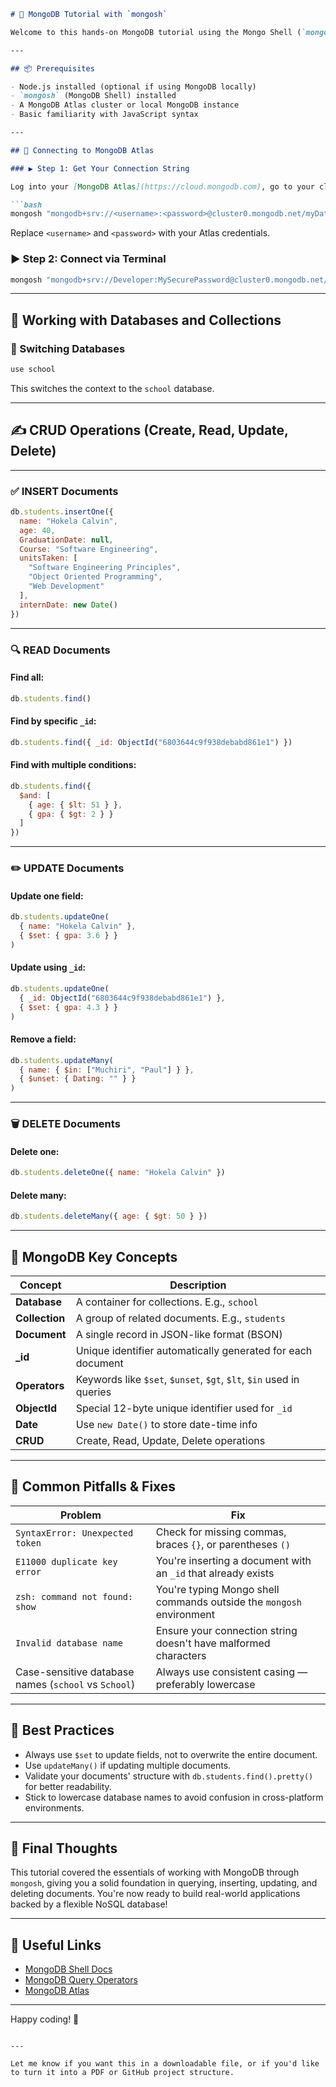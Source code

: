 ```markdown
# 📘 MongoDB Tutorial with `mongosh`

Welcome to this hands-on MongoDB tutorial using the Mongo Shell (`mongosh`). This guide walks through how to connect to a MongoDB Atlas database and perform basic operations like inserting, updating, deleting, and querying data.

---

## 📦 Prerequisites

- Node.js installed (optional if using MongoDB locally)
- `mongosh` (MongoDB Shell) installed
- A MongoDB Atlas cluster or local MongoDB instance
- Basic familiarity with JavaScript syntax

---

## 🔌 Connecting to MongoDB Atlas

### ▶️ Step 1: Get Your Connection String

Log into your [MongoDB Atlas](https://cloud.mongodb.com), go to your cluster, and click **"Connect" > "Connect using MongoDB Shell"**. You’ll get a URI like:

```bash
mongosh "mongodb+srv://<username>:<password>@cluster0.mongodb.net/myDatabase"
```

Replace `<username>` and `<password>` with your Atlas credentials.

### ▶️ Step 2: Connect via Terminal

```bash
mongosh "mongodb+srv://Developer:MySecurePassword@cluster0.mongodb.net/school"
```

---

## 📁 Working with Databases and Collections

### 🔄 Switching Databases

```js
use school
```

This switches the context to the `school` database.

---

## ✍️ CRUD Operations (Create, Read, Update, Delete)

---

### ✅ INSERT Documents

```js
db.students.insertOne({
  name: "Hokela Calvin",
  age: 40,
  GraduationDate: null,
  Course: "Software Engineering",
  unitsTaken: [
    "Software Engineering Principles",
    "Object Oriented Programming",
    "Web Development"
  ],
  internDate: new Date()
})
```

---

### 🔍 READ Documents

#### Find all:
```js
db.students.find()
```

#### Find by specific `_id`:
```js
db.students.find({ _id: ObjectId("6803644c9f938debabd861e1") })
```

#### Find with multiple conditions:
```js
db.students.find({
  $and: [
    { age: { $lt: 51 } },
    { gpa: { $gt: 2 } }
  ]
})
```

---

### ✏️ UPDATE Documents

#### Update one field:
```js
db.students.updateOne(
  { name: "Hokela Calvin" },
  { $set: { gpa: 3.6 } }
)
```

#### Update using `_id`:
```js
db.students.updateOne(
  { _id: ObjectId("6803644c9f938debabd861e1") },
  { $set: { gpa: 4.3 } }
)
```

#### Remove a field:
```js
db.students.updateMany(
  { name: { $in: ["Muchiri", "Paul"] } },
  { $unset: { Dating: "" } }
)
```

---

### 🗑️ DELETE Documents

#### Delete one:
```js
db.students.deleteOne({ name: "Hokela Calvin" })
```

#### Delete many:
```js
db.students.deleteMany({ age: { $gt: 50 } })
```

---

## 🧠 MongoDB Key Concepts

| Concept            | Description                                                                 |
|--------------------|-----------------------------------------------------------------------------|
| **Database**        | A container for collections. E.g., `school`                                |
| **Collection**      | A group of related documents. E.g., `students`                             |
| **Document**        | A single record in JSON-like format (BSON)                                 |
| **_id**             | Unique identifier automatically generated for each document                |
| **Operators**       | Keywords like `$set`, `$unset`, `$gt`, `$lt`, `$in` used in queries        |
| **ObjectId**        | Special 12-byte unique identifier used for `_id`                           |
| **Date**            | Use `new Date()` to store date-time info                                   |
| **CRUD**            | Create, Read, Update, Delete operations                                    |

---

## 🧰 Common Pitfalls & Fixes

| Problem                                         | Fix                                                                 |
|------------------------------------------------|----------------------------------------------------------------------|
| `SyntaxError: Unexpected token`                | Check for missing commas, braces `{}`, or parentheses `()`          |
| `E11000 duplicate key error`                   | You're inserting a document with an `_id` that already exists       |
| `zsh: command not found: show`                 | You're typing Mongo shell commands outside the `mongosh` environment|
| `Invalid database name`                        | Ensure your connection string doesn't have malformed characters     |
| Case-sensitive database names (`school` vs `School`) | Always use consistent casing — preferably lowercase                |

---

## 📌 Best Practices

- Always use `$set` to update fields, not to overwrite the entire document.
- Use `updateMany()` if updating multiple documents.
- Validate your documents' structure with `db.students.find().pretty()` for better readability.
- Stick to lowercase database names to avoid confusion in cross-platform environments.

---

## 🎉 Final Thoughts

This tutorial covered the essentials of working with MongoDB through `mongosh`, giving you a solid foundation in querying, inserting, updating, and deleting documents. You're now ready to build real-world applications backed by a flexible NoSQL database!

---

## 🔗 Useful Links

- [MongoDB Shell Docs](https://www.mongodb.com/docs/mongodb-shell/)
- [MongoDB Query Operators](https://www.mongodb.com/docs/manual/reference/operator/)
- [MongoDB Atlas](https://www.mongodb.com/cloud/atlas)

---

Happy coding! 🚀
```

---

Let me know if you want this in a downloadable file, or if you'd like to turn it into a PDF or GitHub project structure.